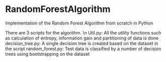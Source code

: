 # RandomForestAlgorithm
Implementation of the Random Forest Algorithm from scratch in Python

There are 3 scripts for the algorithm. \n
Util.py: All the utility functions such as calculation of entropy, information gain and partitioning of data is done
decision_tree.py: A single decision tree is created based on the dataset in the script
random_forest.py: Test data is classified by a number of decision trees using bootstrapping on the dataset
